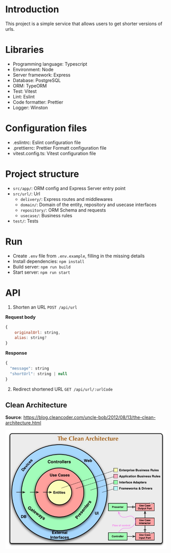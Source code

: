 # Introduction

This project is a simple service that allows users to get shorter versions of urls.

# Libraries

* Programming language: Typescript
* Environment: Node
* Server framework: Express
* Database: PostgreSQL
* ORM: TypeORM
* Test: Vitest
* Lint: Eslint
* Code formatter: Prettier
* Logger: Winston

# Configuration files

* .eslintrc: Eslint configuration file
* .prettierrc: Prettier Formatt configuration file
* vitest.config.ts: Vitest configuration file

# Project structure
* `src/app/`: ORM config and Express Server entry point
* `src/url/`: Url
    * `delivery/`: Express routes and middlewares
    * `domain/`: Domain of the entity, repository and usecase interfaces
    * `repository/`: ORM Schema and requests
    * `usecase/`: Business rules
* `test/`: Tests 


# Run 
* Create `.env` file from `.env.example`, filling in the missing details
* Install dependencies: `npm install`
* Build server: `npm run build`
* Start server: `npm run start`

# API

1. Shorten an URL
`POST /api/url`

**Request body**
```js
{
    originalUrl: string,
    alias: string?
}
```

**Response**  
```js
{
  "message": string
  "shortUrl": string | null
}
```

2. Redirect shortened URL `GET /api/url/:urlCode`

## Clean Architecture
**Source**: https://blog.cleancoder.com/uncle-bob/2012/08/13/the-clean-architecture.html

<img src="images/CleanArchitecture.jpg" width="700" />